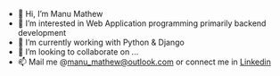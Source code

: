 - 👋 Hi, I’m Manu Mathew 
- 👀 I’m interested in Web Application programming primarily backend development
- 🌱 I’m currently working with Python & Django
- 💞️ I’m looking to collaborate on ...
- 📫 Mail me @manu_mathew@outlook.com or connect me in [Linkedin](https://www.linkedin.com/in/manu-mathew/)

<!---
manumathew23/manumathew23 is a ✨ special ✨ repository because its `README.md` (this file) appears on your GitHub profile.
You can click the Preview link to take a look at your changes.
--->

